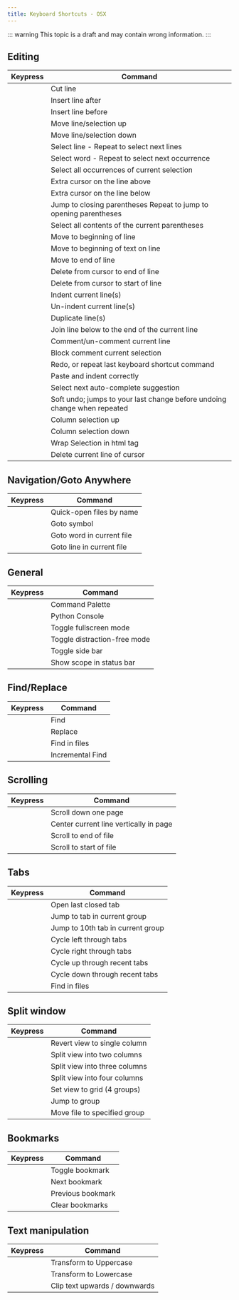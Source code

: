 ```yaml
---
title: Keyboard Shortcuts - OSX
---
```


::: warning
This topic is a draft and may contain wrong information.
:::

## Editing

| Keypress                                 | Command                                                                  |
| ---------------------------------------- | ------------------------------------------------------------------------ |
| <Key k="command+x" />                    | Cut line                                                                 |
| <Key k="command+enter" />                | Insert line after                                                        |
| <Key k="command+shift+enter" />          | Insert line before                                                       |
| <Key k="command+ctrl+up" />              | Move line/selection up                                                   |
| <Key k="command+ctrl+down" />            | Move line/selection down                                                 |
| <Key k="command+l" />                    | Select line - Repeat to select next lines                                |
| <Key k="command+d" />                    | Select word - Repeat to select next occurrence                           |
| <Key k="ctrl+command+g" />               | Select all occurrences of current selection                              |
| <Key k="ctrl+shift+up" />                | Extra cursor on the line above                                           |
| <Key k="ctrl+shift+down" />              | Extra cursor on the line below                                           |
| <Key k="ctrl+m" />                       | Jump to closing parentheses Repeat to jump to opening parentheses        |
| <Key k="ctrl+shift+m" />                 | Select all contents of the current parentheses                           |
| <Key k="ctrl+a" />                       | Move to beginning of line                                                |
| <Key k="command+left" />                 | Move to beginning of text on line                                        |
| <Key k="ctrl+e, command+right" />        | Move to end of line                                                      |
| <Key k="command+k, command+k" />         | Delete from cursor to end of line                                        |
| <Key k="command+k, command+backspace" /> | Delete from cursor to start of line                                      |
| <Key k="command+]" />                    | Indent current line(s)                                                   |
| <Key k="command+[" />                    | Un-indent current line(s)                                                |
| <Key k="command+shift+d" />              | Duplicate line(s)                                                        |
| <Key k="command+j" />                    | Join line below to the end of the current line                           |
| <Key k="command+/" />                    | Comment/un-comment current line                                          |
| <Key k="command+option+/" />             | Block comment current selection                                          |
| <Key k="command+y" />                    | Redo, or repeat last keyboard shortcut command                           |
| <Key k="command+shift+v" />              | Paste and indent correctly                                               |
| <Key k="ctrl+space" />                   | Select next auto-complete suggestion                                     |
| <Key k="command+u" />                    | Soft undo; jumps to your last change before undoing change when repeated |
| <Key k="ctrl+shift+up" />                | Column selection up                                                      |
| <Key k="ctrl+shift+down" />              | Column selection down                                                    |
| <Key k="ctrl+shift+w" />                 | Wrap Selection in html tag                                               |
| <Key k="ctrl+shift+k" />                 | Delete current line of cursor                                            |


## Navigation/Goto Anywhere

| Keypress                         | Command                   |
| -------------------------------- | ------------------------- |
| <Key k="command+p, command+t" /> | Quick-open files by name  |
| <Key k="command+r" />            | Goto symbol               |
|                                  | Goto word in current file |
| <Key k="ctrl+g" />               | Goto line in current file |


## General

| Keypress                         | Command                      |
| -------------------------------- | ---------------------------- |
| <Key k="command+shift+p" />      | Command Palette              |
| <Key k="ctrl+`" />               | Python Console               |
| <Key k="ctrl+command+f" />       | Toggle fullscreen mode       |
| <Key k="ctrl+shift+command+f" /> | Toggle distraction-free mode |
| <Key k="command+k, command+b" /> | Toggle side bar              |
| <Key k="ctrl+shift+p" />         | Show scope in status bar     |


## Find/Replace

| Keypress                     | Command          |
| -----------------------      | ---------------- |
| <Key k="command+f" />        | Find             |
| <Key k="command+option+f" /> | Replace          |
| <Key k="command+shift+f" />  | Find in files    |
| <Key k="command+i" />        | Incremental Find |


## Scrolling

| Keypress                 | Command                                |
| ------------------------ | -------------------------------------- |
| <Key k="ctrl+v" />       | Scroll down one page                   |
| <Key k="ctrl+l" />       | Center current line vertically in page |
| <Key k="command+down" /> | Scroll to end of file                  |
| <Key k="command+up" />   | Scroll to start of file                |


## Tabs

| Keypress                     | Command                           |
| ---------------------------- | --------------------------------- |
| <Key k="command+shift+t" />  | Open last closed tab              |
| <Key k="command+[1-9]" />    | Jump to tab in current group      |
| <Key k="command+0" />        | Jump to 10th tab in current group |
| <Key k="command+shift+[" />  | Cycle left through tabs           |
| <Key k="command+shift+]" />  | Cycle right through tabs          |
| <Key k="ctrl+tab" />         | Cycle up through recent tabs      |
| <Key k="shift+ctrl+tab" />   | Cycle down through recent tabs    |
|                              | Find in files                     |


## Split window


| Keypress                     | Command                       |
| ---------------------------- | ----------------------------- |
| <Key k="command+option+1" /> | Revert view to single column  |
| <Key k="command+option+2" /> | Split view into two columns   |
| <Key k="command+option+3" /> | Split view into three columns |
| <Key k="command+option+4" /> | Split view into four columns  |
| <Key k="command+option+5" /> | Set view to grid (4 groups)   |
| <Key k="ctrl+[1-4]" />       | Jump to group                 |
| <Key k="ctrl+shift+[1-4]" /> | Move file to specified group  |


## Bookmarks


| Keypress                     | Command           |
| ---------------------------- | ----------------- |
| <Key k="command+f2" />       | Toggle bookmark   |
| <Key k="f2" />               | Next bookmark     |
| <Key k="shift+f2" />         | Previous bookmark |
| <Key k="shift+command+f2" /> | Clear bookmarks   |


## Text manipulation


| Keypress                                         | Command                                       |
| ------------------------------------------------ | -----------------------------                 |
| <Key k="command+k, command+u" />                 | Transform to Uppercase                        |
| <Key k="command+k, command+l" />                 | Transform to Lowercase                        |
| <Key k="command+ctrl+up, command+ctrl+down" /> | Clip text upwards / downwards                 |
